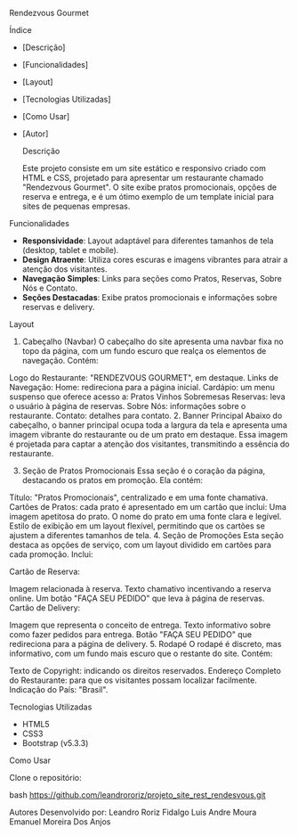 Rendezvous Gourmet


 Índice

- [Descrição]
- [Funcionalidades]
- [Layout]
- [Tecnologias Utilizadas]
- [Como Usar]
- [Autor]

  Descrição

  Este projeto consiste em um site estático e responsivo criado com HTML e CSS, projetado para apresentar um restaurante chamado "Rendezvous Gourmet". O site exibe pratos promocionais, opções de reserva e entrega, e é um ótimo exemplo de um template inicial para sites de pequenas empresas.


 Funcionalidades

- **Responsividade**: Layout adaptável para diferentes tamanhos de tela (desktop, tablet e mobile).
- **Design Atraente**: Utiliza cores escuras e imagens vibrantes para atrair a atenção dos visitantes.
- **Navegação Simples**: Links para seções como Pratos, Reservas, Sobre Nós e Contato.
- **Seções Destacadas**: Exibe pratos promocionais e informações sobre reservas e delivery.

 Layout

1. Cabeçalho (Navbar)
O cabeçalho do site apresenta uma navbar fixa no topo da página, com um fundo escuro que realça os elementos de navegação. Contém:

Logo do Restaurante: "RENDEZVOUS GOURMET", em destaque.
Links de Navegação:
Home: redireciona para a página inicial.
Cardápio: um menu suspenso que oferece acesso a:
Pratos
Vinhos
Sobremesas
Reservas: leva o usuário à página de reservas.
Sobre Nós: informações sobre o restaurante.
Contato: detalhes para contato.
2. Banner Principal
Abaixo do cabeçalho, o banner principal ocupa toda a largura da tela e apresenta uma imagem vibrante do restaurante ou de um prato em destaque. Essa imagem é projetada para captar a atenção dos visitantes, transmitindo a essência do restaurante.

3. Seção de Pratos Promocionais
Essa seção é o coração da página, destacando os pratos em promoção. Ela contém:

Título: "Pratos Promocionais", centralizado e em uma fonte chamativa.
Cartões de Pratos: cada prato é apresentado em um cartão que inclui:
Uma imagem apetitosa do prato.
O nome do prato em uma fonte clara e legível.
Estilo de exibição em um layout flexível, permitindo que os cartões se ajustem a diferentes tamanhos de tela.
4. Seção de Promoções
Esta seção destaca as opções de serviço, com um layout dividido em cartões para cada promoção. Inclui:

Cartão de Reserva:

Imagem relacionada à reserva.
Texto chamativo incentivando a reserva online.
Um botão "FAÇA SEU PEDIDO" que leva à página de reservas.
Cartão de Delivery:

Imagem que representa o conceito de entrega.
Texto informativo sobre como fazer pedidos para entrega.
Botão "FAÇA SEU PEDIDO" que redireciona para a página de delivery.
5. Rodapé
O rodapé é discreto, mas informativo, com um fundo mais escuro que o restante do site. Contém:

Texto de Copyright: indicando os direitos reservados.
Endereço Completo do Restaurante: para que os visitantes possam localizar facilmente.
Indicação do País: "Brasil".

 Tecnologias Utilizadas

- HTML5
- CSS3
- Bootstrap (v5.3.3)

 Como Usar

Clone o repositório:

bash
https://github.com/leandrororiz/projeto_site_rest_rendesvous.git

Autores
Desenvolvido por: 
Leandro Roriz Fidalgo
Luis Andre Moura
Emanuel Moreira Dos Anjos
